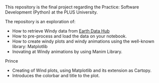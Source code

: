 This repository is the final project regarding the Practice: Software Development (Python) at the PLUS University. 

The repository is an exploration of:
 - How to retrieve Windy data from [Earth Data Hub](https://platform.destine.eu/services/service/earth-data-hub/)
 - How to pre-process and load the data on your notebook.
 - How to create windy plots and windy animations using the well-known library: Matplotlib
 - Inovating at Windy animations by using Manim Library.

Prince
- Creating of Wind plots, using Matplotlib and its extension as Cartopy.
- Introduces the colorbar and title to the plot.
  
